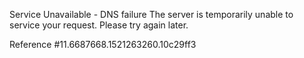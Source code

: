Service Unavailable - DNS failure The server is temporarily unable to service your request. Please try again later.

Reference #11.6687668.1521263260.10c29ff3